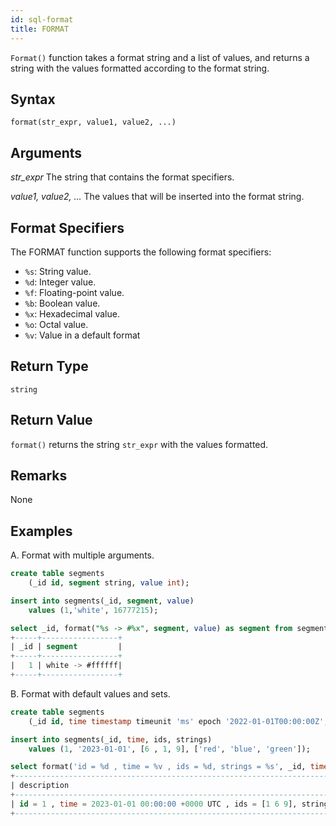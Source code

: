```yaml
---
id: sql-format
title: FORMAT
---
```


`Format()` function takes a format string and a list of values, and returns a string with the values formatted according to the format string.

## Syntax

```
format(str_expr, value1, value2, ...)
```

## Arguments

_str_expr_
The string that contains the format specifiers.

_value1, value2, ..._
The values that will be inserted into the format string.

## Format Specifiers
The FORMAT function supports the following format specifiers:

- `%s`: String value.
- `%d`: Integer value.
- `%f`: Floating-point value.
- `%b`: Boolean value.
- `%x`: Hexadecimal value.
- `%o`: Octal value.
- `%v`:	Value in a default format

## Return Type
`string`

## Return Value
`format()` returns the string `str_expr` with the values formatted.

## Remarks
None

## Examples
A. Format with multiple arguments.

```sql
create table segments
    (_id id, segment string, value int);

insert into segments(_id, segment, value)
    values (1,'white', 16777215);

select _id, format("%s -> #%x", segment, value) as segment from segments;
+-----+-----------------+
| _id | segment         |
+-----+-----------------+
|   1 | white -> #ffffff|
+-----+-----------------+
```

B. Format with default values and sets.
```sql
create table segments
    (_id id, time timestamp timeunit 'ms' epoch '2022-01-01T00:00:00Z', ids idset, strings stringset);

insert into segments(_id, time, ids, strings)
    values (1, '2023-01-01', [6 , 1, 9], ['red', 'blue', 'green']);

select format('id = %d , time = %v , ids = %d, strings = %s', _id, time, ids, strings) as description from segments;
+-------------------------------------------------------------------------------------------+
| description                                                                               |
+-------------------------------------------------------------------------------------------+
| id = 1 , time = 2023-01-01 00:00:00 +0000 UTC , ids = [1 6 9], strings = [blue green red] |
+-------------------------------------------------------------------------------------------+
```
